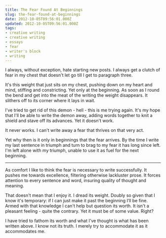 ```yaml
---
title: The Fear Found At Beginnings
slug: the-fear-found-at-beginnings
date: 2012-10-05T09:56:01.000Z
updated: 2012-10-05T09:56:01.000Z
tags:
- creative writing
- creative writing
- essays
- fear
- writer's block
- writing
---
```


<p>I always, without exception, hate starting new posts. I always get a clutch of fear in my chest that doesn't let go till I get to paragraph three.</p>

<p>It's this weight that just sits on my chest, pushing down on my heart and mind, stiffing and constricting. Yet only at the beginning. As soon as I round the bend and get into the meat of the writing the weight disappears. It slithers off to its corner where it lays in wait.</p>

<p>I've tried to get rid of this demon - hell - this is me trying again. It's my hope that I'll be able to write the demon away, adding words together to knit a shield and stave off its advances. Yet it doesn't work.</p>

<p>It never works. I can't write away a fear that thrives on that very act.</p>

<p>Yet why then is it only in beginnings that the fear arrives. By the time I write my last sentence in triumph and turn to brag to my fear it has long since left. I'm left alone with my triumph, unable to use it as fuel for the next beginning.</p>

<hr />

<p>As comfort I like to think the fear is necessary to write successfully. It pushes me towards excellence, filtering otherwise lackluster prose. It forces attention to every sentence and word, insuring quality of thought and meaning.</p>

<p>That doesn't mean that I enjoy it. I dread its weight. Doubly so given that I know it's temporary: if I can just make it past the beginning I’ll be fine. Armed with that knowledge I can't help but question its worth. It isn't a pleasant feeling - quite the contrary. Yet it must be of some value. Right?</p>

<p>I have tried to fathom its worth and what I've thought is what has been written above. I know not its truth. I merely try to accommodate it as it accommodates me.</p>

